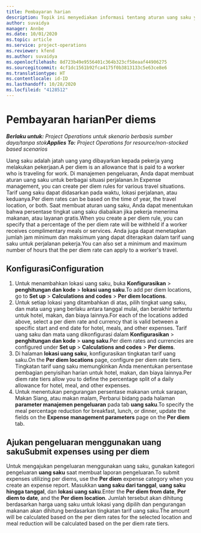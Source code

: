 ```yaml
---
title: Pembayaran harian
description: Topik ini menyediakan informasi tentang aturan uang saku yang digunakan dalam manajemen pengeluaran.
author: suvaidya
manager: Annbe
ms.date: 10/01/2020
ms.topic: article
ms.service: project-operations
ms.reviewer: kfend
ms.author: suvaidya
ms.openlocfilehash: 8d723b49e9556401c364b323cf58eaaf44906275
ms.sourcegitcommit: 4cf1dc1561b92fca4175f0b3813133c5e63ce8e6
ms.translationtype: HT
ms.contentlocale: id-ID
ms.lasthandoff: 10/28/2020
ms.locfileid: "4128512"
---
```

# <a name="per-diems"></a><span data-ttu-id="e2217-103">Pembayaran harian</span><span class="sxs-lookup"><span data-stu-id="e2217-103">Per diems</span></span>

<span data-ttu-id="e2217-104">_**Berlaku untuk:** Project Operations untuk skenario berbasis sumber daya/tanpa stok_</span><span class="sxs-lookup"><span data-stu-id="e2217-104">_**Applies To:** Project Operations for resource/non-stocked based scenarios_</span></span>


<span data-ttu-id="e2217-105">Uang saku adalah jatah uang yang dibayarkan kepada pekerja yang melakukan pekerjaan.</span><span class="sxs-lookup"><span data-stu-id="e2217-105">A per diem is an allowance that is paid to a worker who is traveling for work.</span></span> <span data-ttu-id="e2217-106">Di manajemen pengeluaran, Anda dapat membuat aturan uang saku untuk berbagai situasi perjalanan.</span><span class="sxs-lookup"><span data-stu-id="e2217-106">In Expense management, you can create per diem rules for  various travel situations.</span></span> <span data-ttu-id="e2217-107">Tarif uang saku dapat didasarkan pada waktu, lokasi perjalanan, atau keduanya.</span><span class="sxs-lookup"><span data-stu-id="e2217-107">Per diem rates can be based on the time of year, the travel location, or both.</span></span> <span data-ttu-id="e2217-108">Saat membuat aturan uang saku, Anda dapat menentukan bahwa persentase tingkat uang saku diabaikan jika pekerja menerima makanan, atau layanan gratis.</span><span class="sxs-lookup"><span data-stu-id="e2217-108">When you create a per diem  rule, you can specify that a percentage of the per diem rate will be withheld if a worker receives complimentary meals or services.</span></span> <span data-ttu-id="e2217-109">Anda juga dapat menetapkan jumlah jam minimum dan maksimum yang dapat diterapkan dalam tarif uang saku untuk perjalanan pekerja.</span><span class="sxs-lookup"><span data-stu-id="e2217-109">You can also set a minimum and maximum number of hours that the per diem rate can apply to a worker's travel.</span></span>

## <a name="configuration"></a><span data-ttu-id="e2217-110">Konfigurasi</span><span class="sxs-lookup"><span data-stu-id="e2217-110">Configuration</span></span> 

1. <span data-ttu-id="e2217-111">Untuk menambahkan lokasi uang saku, buka **Konfigurasikan** > **penghitungan dan kode** > **lokasi uang saku**.</span><span class="sxs-lookup"><span data-stu-id="e2217-111">To add per diem locations, go to **Set up** > **Calculations and codes** > **Per diem locations**.</span></span>
2. <span data-ttu-id="e2217-112">Untuk setiap lokasi yang ditambahkan di atas, pilih tingkat uang saku, dan mata uang yang berlaku antara tanggal mulai, dan berakhir tertentu untuk hotel, makan, dan biaya lainnya.</span><span class="sxs-lookup"><span data-stu-id="e2217-112">For each of the locations added above, select a per diem rate and currency that is valid between a specific start and end date for hotel, meals, and other expenses.</span></span> <span data-ttu-id="e2217-113">Tarif uang saku dan mata uang dikonfigurasi dalam **Konfigurasikan** > **penghitungan dan kode** > **uang saku**.</span><span class="sxs-lookup"><span data-stu-id="e2217-113">Per diem rates and currencies are configured under **Set up** > **Calculations and codes** > **Per diems**.</span></span>
3. <span data-ttu-id="e2217-114">Di halaman **lokasi uang saku**, konfigurasikan tingkatan tarif uang saku.</span><span class="sxs-lookup"><span data-stu-id="e2217-114">On the **Per diem locations** page, configure per diem rate tiers.</span></span> <span data-ttu-id="e2217-115">Tingkatan tarif uang saku memungkinkan Anda menentukan persentase pembagian penyisihan harian untuk hotel, makan, dan biaya lainnya.</span><span class="sxs-lookup"><span data-stu-id="e2217-115">Per diem rate tiers allow you to define the percentage split of a daily allowance for hotel, meal, and other expenses.</span></span> 
4. <span data-ttu-id="e2217-116">Untuk menentukan pengurangan persentase makanan untuk sarapan, Makan Siang, atau makan malam, Perbarui bidang pada halaman **parameter manajemen pengeluaran** pada tab **uang saku**.</span><span class="sxs-lookup"><span data-stu-id="e2217-116">To specify the meal percentage reduction for breakfast, lunch, or dinner, update the fields on the **Expense management parameters** page on the **Per diem** tab.</span></span> 
    
## <a name="submit-expenses-using-per-diem"></a><span data-ttu-id="e2217-117">Ajukan pengeluaran menggunakan uang saku</span><span class="sxs-lookup"><span data-stu-id="e2217-117">Submit expenses using per diem</span></span>
<span data-ttu-id="e2217-118">Untuk mengajukan pengeluaran menggunakan uang saku, gunakan kategori pengeluaran **uang saku** saat membuat laporan pengeluaran.</span><span class="sxs-lookup"><span data-stu-id="e2217-118">To submit expenses utilizing per diems, use the **Per diem** expense category when you create an expense report.</span></span> <span data-ttu-id="e2217-119">Masukkan **uang saku dari tanggal**, **uang saku hingga tanggal**, dan **lokasi uang saku**.</span><span class="sxs-lookup"><span data-stu-id="e2217-119">Enter the **Per diem from date**, **Per diem to date**,  and the **Per diem location**.</span></span> <span data-ttu-id="e2217-120">Jumlah tersebut akan dihitung berdasarkan harga uang saku untuk lokasi yang dipilih dan pengurangan makanan akan dihitung berdasarkan tingkatan tarif uang saku.</span><span class="sxs-lookup"><span data-stu-id="e2217-120">The amount will be calculated based on the per diem rates for the selected location and meal reduction will be calculated based on the per diem rate tiers.</span></span>
